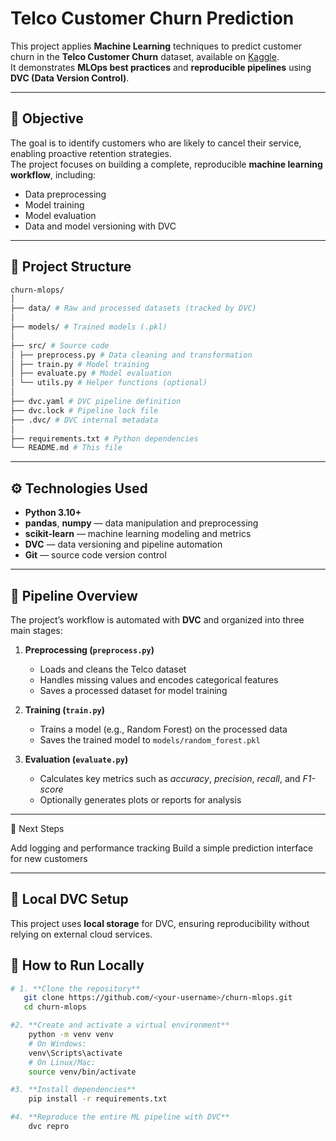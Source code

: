 # Telco Customer Churn Prediction

This project applies **Machine Learning** techniques to predict customer churn in the **Telco Customer Churn** dataset, available on [Kaggle](https://www.kaggle.com/blastchar/telco-customer-churn).  
It demonstrates **MLOps best practices** and **reproducible pipelines** using **DVC (Data Version Control)**.

---

## 🎯 Objective

The goal is to identify customers who are likely to cancel their service, enabling proactive retention strategies.  
The project focuses on building a complete, reproducible **machine learning workflow**, including:

- Data preprocessing  
- Model training  
- Model evaluation  
- Data and model versioning with DVC  

---

## 🧱 Project Structure

```bash
churn-mlops/
│
├── data/ # Raw and processed datasets (tracked by DVC)
│
├── models/ # Trained models (.pkl)
│
├── src/ # Source code
│ ├── preprocess.py # Data cleaning and transformation
│ ├── train.py # Model training
│ ├── evaluate.py # Model evaluation
│ └── utils.py # Helper functions (optional)
│
├── dvc.yaml # DVC pipeline definition
├── dvc.lock # Pipeline lock file
├── .dvc/ # DVC internal metadata
│
├── requirements.txt # Python dependencies
└── README.md # This file
```

---

## ⚙️ Technologies Used

- **Python 3.10+**
- **pandas**, **numpy** — data manipulation and preprocessing  
- **scikit-learn** — machine learning modeling and metrics  
- **DVC** — data versioning and pipeline automation  
- **Git** — source code version control

---

## 🔁 Pipeline Overview

The project’s workflow is automated with **DVC** and organized into three main stages:

1. **Preprocessing (`preprocess.py`)**  
   - Loads and cleans the Telco dataset  
   - Handles missing values and encodes categorical features  
   - Saves a processed dataset for model training  

2. **Training (`train.py`)**  
   - Trains a model (e.g., Random Forest) on the processed data  
   - Saves the trained model to `models/random_forest.pkl`

3. **Evaluation (`evaluate.py`)**  
   - Calculates key metrics such as *accuracy*, *precision*, *recall*, and *F1-score*  
   - Optionally generates plots or reports for analysis

---

🚀 Next Steps

Add logging and performance tracking
Build a simple prediction interface for new customers

---

## 🧩 Local DVC Setup

This project uses **local storage** for DVC, ensuring reproducibility without relying on external cloud services.

## 🧠 How to Run Locally

```bash
# 1. **Clone the repository** 
   git clone https://github.com/<your-username>/churn-mlops.git
   cd churn-mlops

#2. **Create and activate a virtual environment**
    python -m venv venv
    # On Windows:
    venv\Scripts\activate
    # On Linux/Mac:
    source venv/bin/activate

#3. **Install dependencies**
    pip install -r requirements.txt

#4. **Reproduce the entire ML pipeline with DVC**
    dvc repro

```